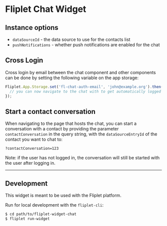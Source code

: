 # Fliplet Chat Widget

## Instance options

- `dataSourceId` - the data source to use for the contacts list
- `pushNotifications` - whether push notifications are enabled for the chat

## Cross Login

Cross login by email between the chat component and other components can be done by setting the following variable on the app storage:

```js
Fliplet.App.Storage.set('fl-chat-auth-email', 'john@example.org').then(function () {
  // you can now navigate to the chat with to get automatically logged in
});
```

## Start a contact conversation

When navigating to the page that hosts the chat, you can start a conversation with a contact by providing the parameter `contactConversation` in the query string, with the `dataSourceEntryId` of the contact you want to chat to:

```
?contactConversation=123
```

Note: if the user has not logged in, the conversation will still be started with the user after logging in.

---

## Development

This widget is meant to be used with the Fliplet platform.

Run for local development with the `fliplet-cli`:

```bash
$ cd path/to/fliplet-widget-chat
$ fliplet run-widget
```